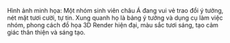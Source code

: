 Hình ảnh minh họa: Một nhóm sinh viên châu Á đang vui vẻ trao đổi ý tưởng, nét mặt tươi cười, tự tin. Xung quanh họ là bảng ý tưởng và dụng cụ làm việc nhóm, phong cách đồ họa 3D Render hiện đại, màu sắc tươi sáng, tạo cảm giác thân thiện và sáng tạo.